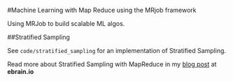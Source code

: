 
#Machine Learning with Map Reduce using the MRjob framework

Using MRJob to build scalable ML algos.

##Stratified Sampling

See `code/stratified_sampling` for an implementation of Stratified Sampling. 

Read more about Stratified Sampling with MapReduce in my [blog post](http://ebrain.io/stratified-sampling/) at **ebrain.io**
